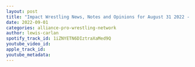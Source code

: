 ```yaml
---
layout: post
title: "Impact Wrestling News, Notes and Opinions for August 31 2022 - Lady Frost, Jonah and more!"
date: 2022-09-01
categories: alliance-pro-wrestling-network
author: lewis-carlan
spotify_track_id: 1iZNYETN6DIztraXaMed9Q
youtube_video_id: 
apple_track_id: 
youtube_metadata: 
---
```


